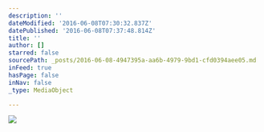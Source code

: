 ```yaml
---
description: ''
dateModified: '2016-06-08T07:30:32.837Z'
datePublished: '2016-06-08T07:37:48.814Z'
title: ''
author: []
starred: false
sourcePath: _posts/2016-06-08-4947395a-aa6b-4979-9bd1-cfd0394aee05.md
inFeed: true
hasPage: false
inNav: false
_type: MediaObject

---
```

![](https://the-grid-user-content.s3-us-west-2.amazonaws.com/a7e827c4-700c-4b90-a87f-fcc6017f289f.jpg)